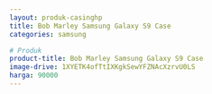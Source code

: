 ```yaml
---
layout: produk-casinghp
title: Bob Marley Samsung Galaxy S9 Case
categories: samsung

# Produk
product-title: Bob Marley Samsung Galaxy S9 Case
image-drive: 1XYETK4ofTtIXKgkSewYFZNAcXzrvU0LS
harga: 90000
---
```


